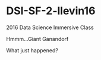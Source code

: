 # DSI-SF-2-llevin16
2016 Data Science Immersive Class


Hmmm...Giant Ganandorf

What just happened?

